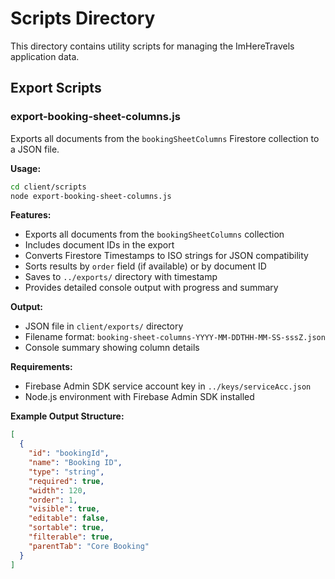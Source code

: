 # Scripts Directory

This directory contains utility scripts for managing the ImHereTravels application data.

## Export Scripts

### export-booking-sheet-columns.js

Exports all documents from the `bookingSheetColumns` Firestore collection to a JSON file.

**Usage:**

```bash
cd client/scripts
node export-booking-sheet-columns.js
```

**Features:**

- Exports all documents from the `bookingSheetColumns` collection
- Includes document IDs in the export
- Converts Firestore Timestamps to ISO strings for JSON compatibility
- Sorts results by `order` field (if available) or by document ID
- Saves to `../exports/` directory with timestamp
- Provides detailed console output with progress and summary

**Output:**

- JSON file in `client/exports/` directory
- Filename format: `booking-sheet-columns-YYYY-MM-DDTHH-MM-SS-sssZ.json`
- Console summary showing column details

**Requirements:**

- Firebase Admin SDK service account key in `../keys/serviceAcc.json`
- Node.js environment with Firebase Admin SDK installed

**Example Output Structure:**

```json
[
  {
    "id": "bookingId",
    "name": "Booking ID",
    "type": "string",
    "required": true,
    "width": 120,
    "order": 1,
    "visible": true,
    "editable": false,
    "sortable": true,
    "filterable": true,
    "parentTab": "Core Booking"
  }
]
```
